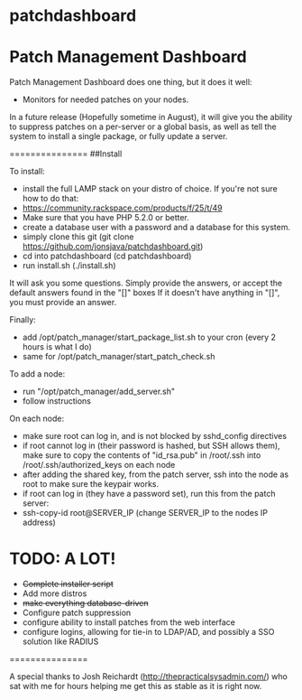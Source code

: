 patchdashboard
==============

Patch Management Dashboard
===============
Patch Management Dashboard does one thing, but it does it well:
* Monitors for needed patches on your nodes.

In a future release (Hopefully sometime in August), it will give you the ability to suppress patches on
a per-server or a global basis, as well as tell the system to install a single package, or fully update a
server.

===============
##Install

To install:
* install the full LAMP stack on your distro of choice. If you're not sure how to do that:
 * https://community.rackspace.com/products/f/25/t/49
 * Make sure that you have PHP 5.2.0 or better.
* create a database user with a password and a database for this system.
* simply clone this git (git clone https://github.com/jonsjava/patchdashboard.git)
* cd into patchdashboard (cd patchdashboard)
* run install.sh (./install.sh)

It will ask you some questions. Simply provide the answers, or accept the default answers found in the "[]" boxes
If it doesn't have anything in "[]", you must provide an answer.

Finally:
* add /opt/patch_manager/start_package_list.sh to your cron (every 2 hours is what I do)
* same for /opt/patch_manager/start_patch_check.sh


To add a node:
* run "/opt/patch_manager/add_server.sh"
 * follow instructions


On each node:

* make sure root can log in, and is not blocked by sshd_config directives
* if root cannot log in (their password is hashed, but SSH allows them), make sure to copy the contents of "id_rsa.pub" in /root/.ssh into /root/.ssh/authorized_keys on each node
 * after adding the shared key, from the patch server, ssh into the node as root to make sure the keypair works.
* if root can log in (they have a password set), run this from the patch server:
 * ssh-copy-id root@SERVER_IP (change SERVER_IP to the nodes IP address)



TODO: A LOT!
===============

* ~~Complete installer script~~
* Add more distros
* ~~make everything database-driven~~
* Configure patch suppression
* configure ability to install patches from the web interface
* configure logins, allowing for tie-in to LDAP/AD, and possibly a SSO solution like RADIUS

===============

A special thanks to Josh Reichardt (http://thepracticalsysadmin.com/) who sat with me for hours helping me get this as stable as it is right now.
